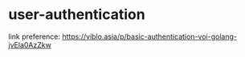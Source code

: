 # user-authentication

link preference: https://viblo.asia/p/basic-authentication-voi-golang-jvEla0AzZkw